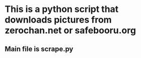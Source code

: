 # This is a python script that downloads pictures from zerochan.net or safebooru.org
## Main file is scrape.py 